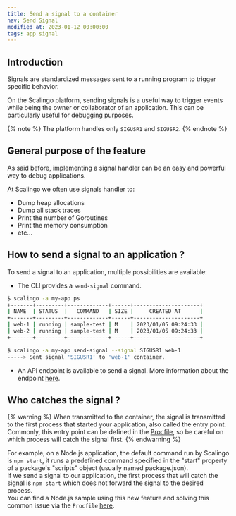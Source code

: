 ```yaml
---
title: Send a signal to a container
nav: Send Signal
modified_at: 2023-01-12 00:00:00
tags: app signal
---
```


## Introduction

Signals are standardized messages sent to a running program to trigger specific behavior.

On the Scalingo platform, sending signals is a useful way to trigger events while being the owner or collaborator of an application. This can be particularly useful for debugging purposes.

{% note %}
  The platform handles only `SIGUSR1` and `SIGUSR2`.
{% endnote %}

## General purpose of the feature

As said before, implementing a signal handler can be an easy and powerful way to debug applications.

At Scalingo we often use signals handler to:

- Dump heap allocations
- Dump all stack traces
- Print the number of Goroutines
- Print the memory consumption
- etc…

## How to send a signal to an application ?

To send a signal to an application, multiple possibilities are available:

- The CLI provides a `send-signal` command.

```sh
$ scalingo -a my-app ps
+-------+---------+-------------+------+---------------------+
| NAME  | STATUS  |   COMMAND   | SIZE |     CREATED AT      |
+-------+---------+-------------+------+---------------------+
| web-1 | running | sample-test | M    | 2023/01/05 09:24:33 |
| web-2 | running | sample-test | M    | 2023/01/05 09:24:33 |
+-------+---------+-------------+------+---------------------+

$ scalingo -a my-app send-signal --signal SIGUSR1 web-1
-----> Sent signal 'SIGUSR1' to 'web-1' container.
```

- An API endpoint is available to send a signal. More information about the endpoint [here](https://developers.scalingo.com/apps#send-signal-to-a-container).

## Who catches the signal ?
{% warning %}
  When transmitted to the container, the signal is transmitted to the first process that started your application, also called the entry point.  
  Commonly, this entry point can be defined in the [Procfile](https://doc.scalingo.com/platform/getting-started/heroku-compatibility#procfile), so be careful on which process will catch the signal first.
{% endwarning %}

For example, on a Node.js application, the default command run by Scalingo is `npm start`, it runs a predefined command specified in the "start" property of a package's "scripts" object (usually named package.json).  
If we send a signal to our application, the first process that will catch the signal is `npm start` which does not forward the signal to the desired process.  
You can find a Node.js sample using this new feature and solving this common issue via the `Procfile` [here](https://github.com/Scalingo/sample-node-express).